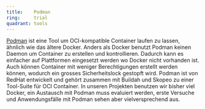 ```yaml
---
title:    Podman  
ring:     trial  
quadrant: tools
---
```


[Podman][podman] ist eine Tool um OCI-kompatible Container laufen zu lassen, ähnlich wie das ältere Docker. Anders als Docker
benutzt Podman keinen Daemon um Container zu erstellen und kontrollieren. Dadurch kann es einfacher auf Plattformen
eingesetzt werden wo Docker nicht vorhanden ist. Auch können Container mit weniger Berechtigungen erstellt werden
können, wodurch ein grosses Sicherheitslock gestopft wird. Podman ist von RedHat entwickelt und gehört zusammen mit
Buildah und Skopeo zu einer Tool-Suite für OCI Container. In unseren Projekten benutzen wir bisher viel Docker, ein
Austausch mit Podman muss evaluiert werden, erste Versuche und Anwendungsfälle mit Podman sehen aber vielversprechend
aus.

[podman]: https://podman.io/getting-started/
